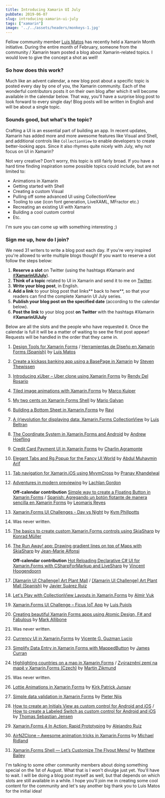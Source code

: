 ```yaml
---
title: Introducing Xamarin UI July
pubDate: 2019-06-07
slug: introducing-xamarin-ui-july
tags: ["xamarin"]
image: '../../assets/headers/monkeys-1.jpg'
---
```


Fellow community member [Luis Matos](https://luismts.com) has recently held a Xamarin Month initiative. During the entire month of February, someone from the community / Xamarin team posted a blog about Xamarin-related topics. I would love to give the concept a shot as well!

### So how does this work?

Much like an advent calendar, a new blog post about a specific topic is posted every day by one of you, the Xamarin community. Each of the wonderful contributors posts it on their own blog after which it will become available in the calendar below. That way, you'll have a surprise blog post to look forward to every single day! Blog posts will be written in English and will be about a single topic.

### Sounds good, but what's the topic?

Crafting a UI is an essential part of building an app. In recent updates, Xamarin has added more and more awesome features like Visual and Shell, and additional controls like `CollectionView` to enable developers to create better-looking apps. Since it also rhymes quite nicely with July, why not focus on UI in Xamarin? 

Not very creative? Don't worry, this topic is still fairly broad. If you have a hard time finding inspiration some possible topics could include, but are not limited to:

*   Animations in Xamarin
*   Getting started with Shell
*   Creating a custom Visual
*   Pulling off some advanced UI using CollectionView
*   Tooling to use (icon font generation, LiveXAML, MFractor etc.)
*   Recreating an existing UI with Xamarin
*   Building a cool custom control
*   Etc.

I'm sure you can come up with something interesting ;)

### Sign me up, how do I join?

We need 31 writers to write a blog post each day. If you're very inspired you're allowed to write multiple blogs though! If you want to reserve a slot follow the steps below:

1.  **Reserve a slot** on Twitter (using the hashtags #Xamarin and [#](https://twitter.com/search?f=tweets&q=%23xamarinmonth&src=typd)**[XamarinUIJuly](https://twitter.com/search?f=tweets&q=%23xamarinuijuly&src=typd)**).
2.  **Think of a topic** related to UI in Xamarin and send it to me on [Twitter](https://twitter.com/devnl).
3.  **Write your blog post**, in English.
4.  **Add a link** to your blog post that links**&nbsp;back to here**, so that your readers can find the complete Xamarin UI July series.
5.  **Publish your blog post on the specified date** (according to the calendar below).
6.  **Post the link** to your blog post **on Twitter** with the hashtags #Xamarin #**XamarinUIJuly**  

Below are all the slots and the people who have requested it. Once the calendar is full it will be a matter of waiting to see the first post appear! Requests will be handled in the order that they came in.

1. [Design Tools for Xamarin Forms](https://luismts.com/blog/xamarin/design-tools-xamarin-forms/) / [Herramientas de Diseño en Xamarin Forms (Spanish)](https://luismts.com/es/blog/xamarin/herramientas-de-diseno-en-xamarin-forms/?noredirect=es_ES) by [Luis Matos](https://twitter.com/luismatosluna)
2. [Create a kickass banking app using a BasePage in Xamarin](https://www.thewissen.io/create-a-kickass-banking-app-using-a-basepage-in-xamarin/) by [Steven Thewissen](https://www.twitter.com/devnl)
3. [Introducing xUber – Uber clone using Xamarin Forms](https://www.xamboy.com/2019/07/03/introducing-xuber-uber-clone-using-xamarin-forms/) by [Rendy Del Rosario](https://twitter.com/rdelrosario)
4. [Tiled image animations with Xamarin.Forms](https://marcofolio.net/xamarin-tiled-image-animations/) by [Marco Kuiper](https://twitter.com/marcofolio)
5. [My two cents on Xamarin Forms Shell](https://15mgm15.blog/2019/07/05/my-two-cents-on-xamarin-forms-shell/) by [Mario Galvan](https://twitter.com/MayitoGalvan)
6. [Building a Bottom Sheet in Xamarin.Forms](https://www.heyraviteja.com/post/projects/xamarin-bottom-sheet/) by [Ravi](https://twitter.com/heyraviteja)
7. [A (r)evolution for displaying data: Xamarin.Forms CollectionView](https://luisbeltran.mx/2019/07/07/a-revolution-for-displaying-data-xamarin-forms-collectionview/) by [Luis Beltran](https://twitter.com/darkicebeam)
8. [The Coordinate System in Xamarin.Forms and Android](https://www.andrewhoefling.com/Blog/Post/the-coordinate-system-in-xamarin-forms-and-android) by [Andrew Hoefling](https://twitter.com/andrew_hoefling)
9. [Credit Card Payment UI in Xamarin Forms](https://xamgirl.com/credit-card-payment-ui-in-xamarin-forms/) by [Charlin Agramonte](https://twitter.com/Chard003)
10. [Elegant Tabs and Rg.Popup for the Fancy UI World](https://muhaym.in/elegant-tabs-and-rg-popup-for-the-fancy-ui-world/) by [Abdul Muhaymin Arif](https://twitter.com/muhaym)
11. [Tab navigation for Xamarin.iOS using MvvmCross](https://medium.com/@pnavk/tab-navigation-for-xamarin-ios-using-mvvmcross-582ad4e26871) by [Pranav Khandelwal](https://twitter.com/_the_real_pk_)
12. [Adventures in modern previewing](https://lachlanwgordon.com/xamarinuijuly-notch/) by [Lachlan Gordon](https://twitter.com/lachlanwgordon)

    **Off-calendar contribution**
    [Simple way to create a Floating Button in Xamarin Forms](https://askxammy.com/simple-way-to-create-a-floating-button-in-xamarin-forms/) / [Spanish: Agregando un botón flotante de manera sencilla en Xamarin Forms](https://medium.com/@reyes.leomaris/agregando-un-bot%C3%B3n-flotante-de-manera-sencilla-en-xamarin-forms-45d86271727a) by [Leomaris Reyes](https://twitter.com/leomarisreyes11)

13. [Xamarin.Forms UI Challenges - Day vs Night](https://kymphillpotts.com/xamarin-forms-ui-challenge-dayvsnight.html) by [Kym Phillpotts](https://twitter.com/kphillpotts)
14. Was never written.
15. [The basics to create custom Xamarin.Forms controls using SkiaSharp](https://medium.com/@k.l.mueller/the-basics-to-create-custom-xamarin-forms-controls-using-skiasharp-be24bdda879e) by [Konrad Müller](https://twitter.com/konmue)
16. [The Run Away! app: Drawing gradient lines on top of Maps with SkiaSharp](https://www.sharpnado.com/run-away-app/) by [Jean-Marie Alfonsi](https://twitter.com/Piskariov)

    **Off-calendar contribution**
    [Hot Reloading Declarative C# UI for Xamarin.Forms with CSharpForMarkup and LiveSharp](http://vincenth.net/blog/archive/2019/07/16/hot-reloading-declarative-c-ui-for-xamarin-forms-with-csharpformarkup-and-livesharp.aspx) by [Vincent Hoogendoorn](https://twitter.com/vincenth_net)

17. [[Xamarin UI Challenge] Art Plant Mall](https://javiersuarezruiz.wordpress.com/2019/07/17/xamarin-ui-challenge-art-plant-mall-english-version/) / [[Xamarin UI Challenge] Art Plant Mall (Spanish)](https://javiersuarezruiz.wordpress.com/2019/07/17/xamarin-ui-challenge-art-plant-mall/) by [Javier Suárez Ruiz](https://twitter.com/jsuarezruiz)
18. [Let's Play with CollectionView Layouts in Xamarin.Forms](https://almirvuk.blogspot.com/2019/07/lets-play-with-collectionview-layouts.html) by [Almir Vuk](https://twitter.com/almirvuk)
19. [Xamarin.Forms UI Challenge – Ficus IoT App](https://www.pujolsluis.com/xamarin-forms-ui-challenge-ficus-iot-app/) by [Luis Pujols](https://twitter.com/pujolsluis1)
20. [Creating beautiful Xamarin Forms apps using Atomic Design, F# and Fabulous](https://mallibone.com/post/creating-beautiful-xamarin-forms-apps-using-atomic-design-f-and-fabulous) by [Mark Allibone](https://twitter.com/mallibone)
21. Was never written.
22. [Currency UI in Xamarin.Forms](https://vicenteguzman.mx/2019/07/22/currency-ui-in-xamarin-forms/) by [Vicente G. Guzman Lucio](https://twitter.com/LucioMSP)
23. [Simplify Data Entry in Xamarin Forms with MappedButton](https://honestillusion.com/2019/07/23/Xamarin-Forms-MappedButton) by [James Curran](https://twitter.com/zamescurran)
24. [Highlighting countries on a map in Xamarin.Forms](https://blog.mzikmund.com/2019/07/highlighting-countries-on-a-map-in-xamarin-forms/) / [Zvýraznění zemí na mapě v Xamarin.Forms (Czech)](https://blog.mzikmund.com/2019/07/zvyrazneni-zemi-na-mape-v-xamarin-forms/) by [Martin Zikmund](https://twitter.com/mzikmunddev)
25. Was never written.
26. [Lottie Animations in Xamarin Forms](https://codesandchips.wordpress.com/2019/07/26/lottie-animations-in-xamarin-forms/) by [Kirk Patrick Junsay](https://twitter.com/KPjunsay)
27. [Simple data validation in Xamarin Forms](https://blog.pieeatingninjas.be/2019/07/27/simple-data-validation-in-xamarin-forms/) by [Pieter Nijs](https://twitter.com/NijsPieter)
28. [How to create an Initials View as custom control for Android and iOS](https://medium.com/@tsjdevapps/xamarin-forms-how-to-create-an-intials-view-as-custom-control-for-android-and-ios-e9b09223ed53) / [How to create a Labeled Switch as custom control for Android and iOS](https://medium.com/@tsjdevapps/xamarin-forms-how-to-create-a-labeled-switch-as-custom-control-for-android-and-ios-9192ea7a2084) by [Thomas Sebastian Jensen](https://twitter.com/tsjdevapps)
29. [Xamarin.Forms 4 In Action: Rapid Prototyping](https://alejandroruizvarela.blogspot.com/2019/07/xamarinforms-4-in-action-rapid.html) by [Alejandro Ruiz](https://twitter.com/alejandroruizva)
30. [AirNZClone – Awesome animation tricks in Xamarin.Forms](https://michaelridland.com/xamarin/airnzclone-awesome-animation-tricks-in-xamarin-forms/) by [Michael Ridland](https://twitter.com/rid00z)
31. [Xamarin.Forms Shell — Let’s Customize The Flyout Menu!](https://medium.com/@thebaileybrew/xamarin-forms-shell-lets-customize-the-flyout-menu-de3df2450f56) by [Matthew Bailey](https://twitter.com/TheBaileyBrew)

I'm talking to some other community members about doing something special on the 1st of August. What that is I won't divulge just yet. You'll have to wait. I will be doing a blog post myself as well, but that depends on which slots are still available in a while. I hope you'll join me in creating some cool content for the community and let's say another big thank you to Luis Matos for the initial idea!

